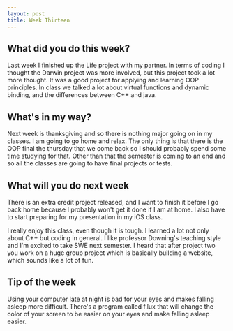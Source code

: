 ```yaml
---
layout: post
title: Week Thirteen
---
```


## What did you do this week? ##
Last week I finished up the Life project with my partner. In terms of coding I thought the Darwin project was more involved, but this project took a lot more thought. It was a good project for applying and learning OOP principles. In class we talked a lot about virtual functions and dynamic binding, and the differences between C++ and java.

## What's in my way? ##
Next week is thanksgiving and so there is nothing major going on in my classes. I am going to go home and relax. The only thing is that there is the OOP final the thursday that we come back so I should probably spend some time studying for that. Other than that the semester is coming to an end and so all the classes are going to have final projects or tests.

## What will you do next week ##
There is an extra credit project released, and I want to finish it before I go back home because I probably won't get it done if I am at home. I also have to start preparing for my presentation in my iOS class. 

I really enjoy this class, even though it is tough. I learned a lot not only about C++ but coding in general. I like professor Downing's teaching style and I'm excited to take SWE next semester. I heard that after project two you work on a huge group project which is basically building a website, which sounds like a lot of fun.

## Tip of the week ##
Using your computer late at night is bad for your eyes and makes falling asleep more difficult. There's a program called f.lux that will change the color of your screen to be easier on your eyes and make falling asleep easier.
